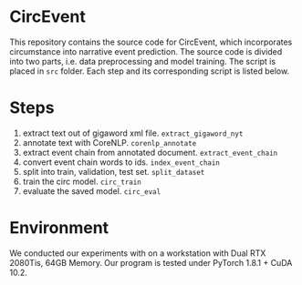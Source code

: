 # CircEvent
This repository contains the source code for CircEvent, which incorporates circumstance into narrative event prediction.
The source code is divided into two parts, i.e. data preprocessing and model training.
The script is placed in `src` folder. Each step and its corresponding script is listed below.
# Steps
1. extract text out of gigaword xml file. `extract_gigaword_nyt`
2. annotate text with CoreNLP. `corenlp_annotate`
3. extract event chain from annotated document. `extract_event_chain`
4. convert event chain words to ids. `index_event_chain`
5. split into train, validation, test set. `split_dataset`
6. train the circ model. `circ_train`
7. evaluate the saved model. `circ_eval`

# Environment
We conducted our experiments with on a workstation with Dual RTX 2080Tis, 64GB Memory.
Our program is tested under PyTorch 1.8.1 + CuDA 10.2.